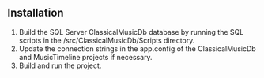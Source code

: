 ## Installation
1. Build the SQL Server ClassicalMusicDb database by running the SQL scripts in the /src/ClassicalMusicDb/Scripts directory.
2. Update the connection strings in the app.config of the ClassicalMusicDb and MusicTimeline projects if necessary.
3. Build and run the project.
